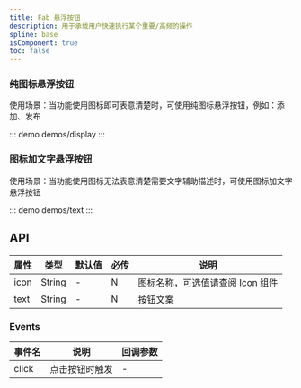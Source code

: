 ```yaml
---
title: Fab 悬浮按钮
description: 用于承载用户快速执行某个重要/高频的操作
spline: base
isComponent: true
toc: false
---
```


### 纯图标悬浮按钮

使用场景：当功能使用图标即可表意清楚时，可使用纯图标悬浮按钮，例如：添加、发布

::: demo demos/display
:::

### 图标加文字悬浮按钮

使用场景：当功能使用图标无法表意清楚需要文字辅助描述时，可使用图标加文字悬浮按钮

::: demo demos/text
:::

## API

| 属性 | 类型   | 默认值 | 必传 | 说明                             |
| ---- | ------ | ------ | ---- | -------------------------------- |
| icon | String | -      | N    | 图标名称，可选值请查阅 Icon 组件 |
| text | String | -      | N    | 按钮文案                         |

### Events

| 事件名 | 说明           | 回调参数 |
| ------ | -------------- | -------- |
| click  | 点击按钮时触发 | -        |
